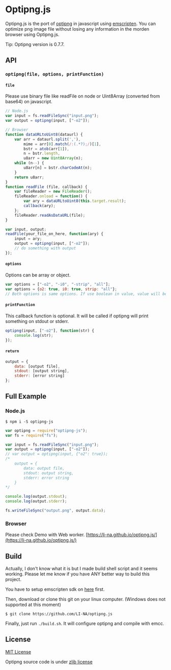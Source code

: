 # Optipng.js
Optipng.js is the port of [optipng](http://optipng.sourceforge.net/) in javascript using [emscripten](https://github.com/kripken/emscripten). You can optimize png image file without losing any information in the morden browser using Optipng.js.

Tip: Optipng version is 0.7.7.

## API

### `optipng(file, options, printFunction)`

#### `file`
Please use binary file like readFile on node or Uint8Array (converted from base64) on javascript.
```javascript
// Node.js
var input = fs.readFileSync("input.png");
var output = optipng(input, ["-o2"]);
```
```javascript
// Browser
function dataURLtoUint8(dataurl) {
    var arr = dataurl.split(','),
        mime = arr[0].match(/:(.*?);/)[1],
        bstr = atob(arr[1]),
        n = bstr.length,
        u8arr = new Uint8Array(n);
    while (n--) {
        u8arr[n] = bstr.charCodeAt(n);
    }
    return u8arr;
}
function readFile (file, callback) {
    var fileReader = new FileReader();
    fileReader.onload = function() {
        var ary = dataURLtoUint8(this.target.result);
        callback(ary);
    };
    fileReader.readAsDataURL(file);
}

var input, output;
readFile(your_file_on_here, function(ary) {
    input = ary;
    output = optipng(input, ["-o2"]);
    // do something with output
});
```

#### `options`
Options can be array or object.
```javascript
var options = ["-o2", "-i0", "-strip", "all"];
var options = {o2: true, i0: true, strip: "all"};
// Both options is same options. If use boolean in value, value will be ignored and only key will be inserted as options.
```

#### `printFunction`
This callback function is optional. It will be called if optipng will print something on stdout or stderr.
```javascript
optipng(input, ["-o2"], function(str) {
    console.log(str);
});
```

#### `return`
```javascript
output = {
    data: [output file],
    stdout: [output string],
    stderr: [error string]
};
```

## Full Example

### Node.js
```
$ npm i -S optipng-js
```

```javascript
var optipng = require("optipng-js");
var fs = require("fs");

var input = fs.readFileSync("input.png");
var output = optipng(input, ["-o2"]);
// var output = optipng(input, {"o2": true});
/*
    output = {
        data: output file,
        stdout: output string,
        stderr: error string
    }
*/

console.log(output.stdout);
console.log(output.stderr);

fs.writeFileSync("output.png", output.data);
```

### Browser
Please check Demo with Web worker. [https://li-na.github.io/optipng.js/](https://li-na.github.io/optipng.js/)

## Build
Actually, I don't know what it is but I made build shell script and it seems working. Please let me know if you have ANY better way to build this project.

You have to setup emscripten sdk on [here](http://kripken.github.io/emscripten-site/docs/getting_started/downloads.html) first.

Then, download or clone this git on your linux computer. (Windows does not supported at this moment)
```
$ git clone https://github.com/LI-NA/optipng.js
```

Finally, just run `./build.sh`. It will configure optipng and compile with emcc.

## License
[MIT License](LICENSE)

Optipng source code is under [zlib license](deps/optipng/LICENSE.txt)
